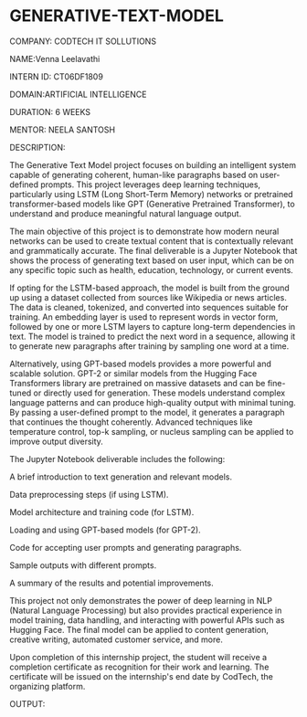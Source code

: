 # GENERATIVE-TEXT-MODEL

COMPANY: CODTECH IT SOLLUTIONS

NAME:Venna Leelavathi

INTERN ID: CT06DF1809

DOMAIN:ARTIFICIAL INTELLIGENCE

DURATION: 6 WEEKS

MENTOR: NEELA SANTOSH

DESCRIPTION:

The Generative Text Model project focuses on building an intelligent system capable of generating coherent, human-like paragraphs based on user-defined prompts. This project leverages deep learning techniques, particularly using LSTM (Long Short-Term Memory) networks or pretrained transformer-based models like GPT (Generative Pretrained Transformer), to understand and produce meaningful natural language output.

The main objective of this project is to demonstrate how modern neural networks can be used to create textual content that is contextually relevant and grammatically accurate. The final deliverable is a Jupyter Notebook that shows the process of generating text based on user input, which can be on any specific topic such as health, education, technology, or current events.

If opting for the LSTM-based approach, the model is built from the ground up using a dataset collected from sources like Wikipedia or news articles. The data is cleaned, tokenized, and converted into sequences suitable for training. An embedding layer is used to represent words in vector form, followed by one or more LSTM layers to capture long-term dependencies in text. The model is trained to predict the next word in a sequence, allowing it to generate new paragraphs after training by sampling one word at a time.

Alternatively, using GPT-based models provides a more powerful and scalable solution. GPT-2 or similar models from the Hugging Face Transformers library are pretrained on massive datasets and can be fine-tuned or directly used for generation. These models understand complex language patterns and can produce high-quality output with minimal tuning. By passing a user-defined prompt to the model, it generates a paragraph that continues the thought coherently. Advanced techniques like temperature control, top-k sampling, or nucleus sampling can be applied to improve output diversity.

The Jupyter Notebook deliverable includes the following:

A brief introduction to text generation and relevant models.

Data preprocessing steps (if using LSTM).

Model architecture and training code (for LSTM).

Loading and using GPT-based models (for GPT-2).

Code for accepting user prompts and generating paragraphs.

Sample outputs with different prompts.

A summary of the results and potential improvements.

This project not only demonstrates the power of deep learning in NLP (Natural Language Processing) but also provides practical experience in model training, data handling, and interacting with powerful APIs such as Hugging Face. The final model can be applied to content generation, creative writing, automated customer service, and more.

Upon completion of this internship project, the student will receive a completion certificate as recognition for their work and learning. The certificate will be issued on the internship's end date by CodTech, the organizing platform.

OUTPUT:




